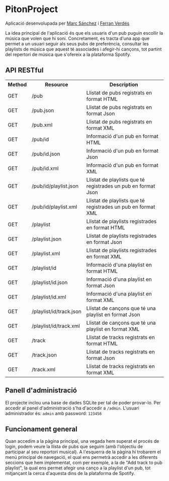 # PitonProject
Aplicació desenvolupada per <a href="https://github.com/sanchezfauste">Marc Sánchez</a> i <a href="https://github.com/ferranverdes">Ferran Verdés</a>

La idea principal de l'aplicació és que els usuaris d'un pub puguin escollir la música que volen que hi soni. Concretament, es tracta d'una app que permet a un usuari seguir als seus pubs de preferència, consultar les playlists de música que aquest té associades i afegir-hi cançons, tot partint del repertori de música que s'ofereix a la plataforma Spotify.

## API RESTful
<table>
  <tr>
    <th>Method</th>
    <th>Resource</th>
    <th>Description</th>
  </tr>
  
  <tr>
    <td>GET</td>
    <td>/pub</td>
    <td>Llistat de pubs registrats en format HTML</td>
  </tr>
  <tr>
    <td>GET</td>
    <td>/pub.json</td>
    <td>Llistat de pubs registrats en format Json</td>
  </tr>
  <tr>
    <td>GET</td>
    <td>/pub.xml</td>
    <td>Llistat de pubs registrats en format XML</td>
  </tr>
  
  <tr>
    <td>GET</td>
    <td>/pub/id</td>
    <td>Informació d'un pub en format HTML</td>
  </tr>
  <tr>
    <td>GET</td>
    <td>/pub/id.json</td>
    <td>Informació d'un pub en format Json</td>
  </tr>
  <tr>
    <td>GET</td>
    <td>/pub/id.xml</td>
    <td>Informació d'un pub en format XML</td>
  </tr>
  
  <tr>
    <td>GET</td>
    <td>/pub/id/playlist.json</td>
    <td>Llistat de playlists que té registrades un pub en format Json</td>
  </tr>
  <tr>
    <td>GET</td>
    <td>/pub/id/playlist.xml</td>
    <td>Llistat de playlists que té registrades un pub en format XML</td>
  </tr>
  
  <tr>
    <td>GET</td>
    <td>/playlist</td>
    <td>Llistat de playlists registrades en format HTML</td>
  </tr>
  <tr>
    <td>GET</td>
    <td>/playlist.json</td>
    <td>Llistat de playlists registrades en format Json</td>
  </tr>
  <tr>
    <td>GET</td>
    <td>/playlist.xml</td>
    <td>Llistat de playlists registrades en format XML</td>
  </tr>
  
  <tr>
    <td>GET</td>
    <td>/playlist/id</td>
    <td>Informació d'una playlist en format HTML</td>
  </tr>
  <tr>
    <td>GET</td>
    <td>/playlist/id.json</td>
    <td>Informació d'una playlist en format Json</td>
  </tr>
  <tr>
    <td>GET</td>
    <td>/playlist/id.xml</td>
    <td>Informació d'una playlist en format XML</td>
  </tr>

  <tr>
    <td>GET</td>
    <td>/playlist/id/track.json</td>
    <td>Llistat de cançons que té una playlist en format Json</td>
  </tr>  
  <tr>
    <td>GET</td>
    <td>/playlist/id/track.xml</td>
    <td>Llistat de cançons que té una playlist en format XML</td>
  </tr>
  
  <tr>
    <td>GET</td>
    <td>/track</td>
    <td>Llistat de tracks registrats en format HTML</td>
  </tr>
  <tr>
    <td>GET</td>
    <td>/track.json</td>
    <td>Llistat de tracks registrats en format Json</td>
  </tr>
  <tr>
    <td>GET</td>
    <td>/track.xml</td>
    <td>Llistat de tracks registrats en format XML</td>
  </tr>
</table>

## Panell d'administració
El projecte inclou una base de dades SQLite per tal de poder provar-lo.
Per accedir al panel d'administració s'ha d'accedir a `/admin`.
L'usuari administrador és: `admin` amb password: `123456`

## Funcionament general
Quan accedim a la pàgina principal, una vegada hem superat el procés de login, podem veure la llista de pubs que seguim (amb l'objectiu de participar al seu reportori musical). A l'esquerra de la pàgina hi trobarem el menú principal de navegació, el qual ens permetrà accedir a les diferents seccions que hem implementat, com per exemple, a la de "Add track to pub playlist", la qual ens permet afegir una canço a la playlist d'un pub, tot mitjançant la cerca d'aquesta dins de la plataforma de Spotify.
